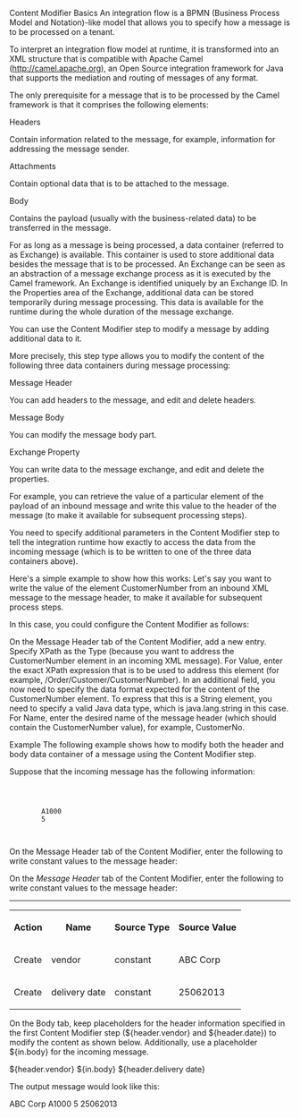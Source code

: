 Content Modifier Basics
An integration flow is a BPMN (Business Process Model and Notation)-like model that allows you to specify how a message is to be processed on a tenant.

To interpret an integration flow model at runtime, it is transformed into an XML structure that is compatible with Apache Camel (http://camel.apache.org), an Open Source integration framework for Java that supports the mediation and routing of messages of any format.

The only prerequisite for a message that is to be processed by the Camel framework is that it comprises the following elements:

Headers

Contain information related to the message, for example, information for addressing the message sender.

Attachments

Contain optional data that is to be attached to the message.

Body

Contains the payload (usually with the business-related data) to be transferred in the message.

For as long as a message is being processed, a data container (referred to as Exchange) is available. This container is used to store additional data besides the message that is to be processed. An Exchange can be seen as an abstraction of a message exchange process as it is executed by the Camel framework. An Exchange is identified uniquely by an Exchange ID. In the Properties area of the Exchange, additional data can be stored temporarily during message processing. This data is available for the runtime during the whole duration of the message exchange.

You can use the Content Modifier step to modify a message by adding additional data to it.

More precisely, this step type allows you to modify the content of the following three data containers during message processing:

Message Header

You can add headers to the message, and edit and delete headers.

Message Body

You can modify the message body part.

Exchange Property

You can write data to the message exchange, and edit and delete the properties.

For example, you can retrieve the value of a particular element of the payload of an inbound message and write this value to the header of the message (to make it available for subsequent processing steps).

You need to specify additional parameters in the Content Modifier step to tell the integration runtime how exactly to access the data from the incoming message (which is to be written to one of the three data containers above).

Here's a simple example to show how this works: Let's say you want to write the value of the element CustomerNumber from an inbound XML message to the message header, to make it available for subsequent process steps.

In this case, you could configure the Content Modifier as follows:

On the Message Header tab of the Content Modifier, add a new entry. Specify XPath as the Type (because you want to address the CustomerNumber element in an incoming XML message). For Value, enter the exact XPath expression that is to be used to address this element (for example, /Order/Customer/CustomerNumber). In an additional field, you now need to specify the data format expected for the content of the CustomerNumber element. To express that this is a String element, you need to specify a valid Java data type, which is java.lang.string in this case. For Name, enter the desired name of the message header (which should contain the CustomerNumber value), for example, CustomerNo.

Example
The following example shows how to modify both the header and body data container of a message using the Content Modifier step.

Suppose that the incoming message has the following information:

<code>
<order>
	<book>
		<BookID>A1000</BookID>
		<Count>5</Count>
	</book>
</order>
</code>

On the Message Header tab of the Content Modifier, enter the following to write constant values to the message header:

<p dir="auto">On the <em>Message Header</em> tab of the Content Modifier, enter the following to write constant values to the message header:</p>
<hr>
<markdown-accessiblity-table><table>
<tbody><tr>
<th valign="top">
<p dir="auto">Action</p>
</th>
<th valign="top">
<p dir="auto">Name</p>
</th>
<th valign="top">
<p dir="auto">Source Type</p>
</th>
<th valign="top">
<p dir="auto">Source Value</p>
</th>
</tr>
<tr>
<td valign="top">
<p dir="auto">Create</p>
</td>
<td valign="top">
<p dir="auto">vendor</p>
</td>
<td valign="top">
<p dir="auto">constant</p>
</td>
<td valign="top">
<p dir="auto">ABC Corp</p>
</td>
</tr>
<tr>
<td valign="top">
<p dir="auto">Create</p>
</td>
<td valign="top">
<p dir="auto">delivery date</p>
</td>
<td valign="top">
<p dir="auto">constant</p>
</td>
<td valign="top">
<p dir="auto">25062013</p>
</td>
</tr>
</tbody></table></markdown-accessiblity-table>

On the Body tab, keep placeholders for the header information specified in the first Content Modifier step (${header.vendor} and ${header.date}) to modify the content as shown below. Additionally, use a placeholder ${in.body} for the incoming message.

<invoice>
<vendor>${header.vendor}</vendor>
${in.body}
<deliverydate>${header.delivery date}</delivery>
</invoice>

The output message would look like this:

<invoice>
<vendor>ABC Corp</vendor>
<order>
	<book>
		<BookID>A1000</BookID>
		<Count>5</Count>
	</book>
</order>
<deliverydate>25062013</deliverydate>
</invoice>
